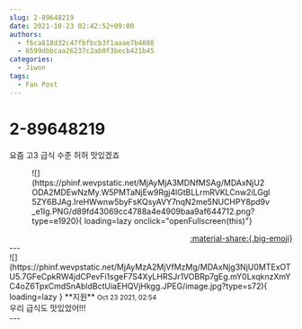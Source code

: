 ```yaml
---
slug: 2-89648219
date: 2021-10-23 02:42:52+09:00
authors:
  - f6ca818d32c47fbfbcb3f1aaae7b4088
  - 6599dbbcaa26237c2ab0f3becb421b45
categories:
  - Jiwon
tags:
  - Fan Post
---
```


# 2-89648219

<div class="post-container" markdown="1">
<div class="content-container md-sidebar__scrollwrap" markdown="1">

요즘 고3 급식 수준 허허 맛있겠죠
<figure markdown="1">
![](https://phinf.wevpstatic.net/MjAyMjA3MDNfMSAg/MDAxNjU2ODA2MDEwNzMy.W5PMTaNjEw9Rgj4lGtBLLrmRVKLCnw2iLGgl5ZY6BJAg.IreHWwnw5byFsKQsyAVY7nqN2me5NUCHPY8pd9v_e1Ig.PNG/d89fd43069cc4788a4e4909baa9af644712.png?type=e1920){ loading=lazy onclick="openFullscreen(this)"}
</figure>


</div>
</div>

<div style="text-align: right;" markdown="1">
<a href="https://weverse.io/fromis9/fanpost/2-89648219" style="text-align: right;">:material-share:{.big-emoji}</a>
</div>
---

<div class="comments-container md-sidebar__scrollwrap" markdown="1">
<div class="comment" markdown="1">
<div class='id-container' markdown="1">
![](https://phinf.wevpstatic.net/MjAyMzA2MjVfMzMg/MDAxNjg3NjU0MTExOTU5.7GFeCpkRW4jdCPevFi1sgeF7S4XyLHRSJr1VOBRp7gEg.mY0LxqknzXmYC4oZ6TpxCmdSnAbldBctUiaEHQVjHkgg.JPEG/image.jpg?type=s72){ loading=lazy }
**<span class="artist">지원</span>** <small>Oct 23 2021, 02:54</small><br>
</div>
<div class='comment-body' markdown="1">
우리 급식도 맛있었어!!!
</div>
</div>
</div>
---
